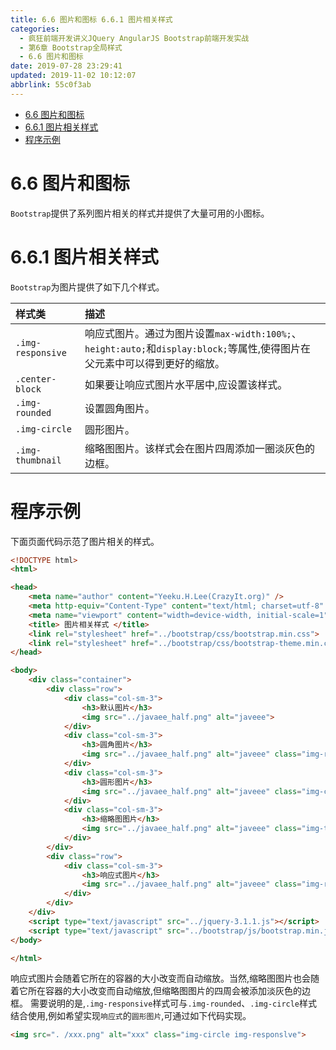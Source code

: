 ```yaml
---
title: 6.6 图片和图标 6.6.1 图片相关样式
categories: 
  - 疯狂前端开发讲义JQuery AngularJS Bootstrap前端开发实战
  - 第6章 Bootstrap全局样式
  - 6.6 图片和图标
date: 2019-07-28 23:29:41
updated: 2019-11-02 10:12:07
abbrlink: 55c0f3ab
---
```

<div id='my_toc'>

- [6.6 图片和图标](/JavaReadingNotes/55c0f3ab/#6-6-图片和图标)
- [6.6.1 图片相关样式](/JavaReadingNotes/55c0f3ab/#6-6-1-图片相关样式)
- [程序示例](/JavaReadingNotes/55c0f3ab/#程序示例)

</div>
<!--more-->
<script>if (navigator.platform.toLowerCase() == 'win32'){document.getElementById('my_toc').style.display = 'none';}</script>

<!--end-->
<!--SSTStart-->
# 6.6 图片和图标 #
`Bootstrap`提供了系列图片相关的样式并提供了大量可用的小图标。
# 6.6.1 图片相关样式 #
`Bootstrap`为图片提供了如下几个样式。
<!--replace:img=I M G-->

|样式类|描述|
|:---|:---|
|`.img-responsive`|响应式图片。通过为图片设置`max-width:100%;`、`height:auto;`和`display:block;`等属性,使得图片在父元素中可以得到更好的缩放。|
|`.center-block`|如果要让响应式图片水平居中,应设置该样式。|
|`.img-rounded`|设置圆角图片。|
|`.img-circle`|圆形图片。|
|`.img-thumbnail`|缩略图图片。该样式会在图片四周添加一圈淡灰色的边框。|
<!--SSTStop-->
# 程序示例 #
下面页面代码示范了图片相关的样式。
```html
<!DOCTYPE html>
<html>

<head>
	<meta name="author" content="Yeeku.H.Lee(CrazyIt.org)" />
	<meta http-equiv="Content-Type" content="text/html; charset=utf-8" />
	<meta name="viewport" content="width=device-width, initial-scale=1">
	<title> 图片相关样式 </title>
	<link rel="stylesheet" href="../bootstrap/css/bootstrap.min.css">
	<link rel="stylesheet" href="../bootstrap/css/bootstrap-theme.min.css">
</head>

<body>
	<div class="container">
		<div class="row">
			<div class="col-sm-3">
				<h3>默认图片</h3>
				<img src="../javaee_half.png" alt="javeee">
			</div>
			<div class="col-sm-3">
				<h3>圆角图片</h3>
				<img src="../javaee_half.png" alt="javeee" class="img-rounded">
			</div>
			<div class="col-sm-3">
				<h3>圆形图片</h3>
				<img src="../javaee_half.png" alt="javeee" class="img-circle">
			</div>
			<div class="col-sm-3">
				<h3>缩略图图片</h3>
				<img src="../javaee_half.png" alt="javeee" class="img-thumbnail">
			</div>
		</div>
		<div class="row">
			<div class="col-sm-3">
				<h3>响应式图片</h3>
				<img src="../javaee_half.png" alt="javeee" class="img-responsive">
			</div>
		</div>
	</div>
	<script type="text/javascript" src="../jquery-3.1.1.js"></script>
	<script type="text/javascript" src="../bootstrap/js/bootstrap.min.js"></script>
</body>

</html>
```
<!--SSTStart-->
响应式图片会随着它所在的容器的大小改变而自动缩放。当然,缩略图图片也会随着它所在容器的大小改变而自动缩放,但缩略图图片的四周会被添加淡灰色的边框。
需要说明的是,`.img-responsive`样式可与`.img-rounded`、`.img-circle`样式结合使用,例如希望实现`响应式`的`圆形图片`,可通过如下代码实现。
```html
<img src=". /xxx.png" alt="xxx" class="img-circle img-responslve">
```
<!--SSTStop-->

